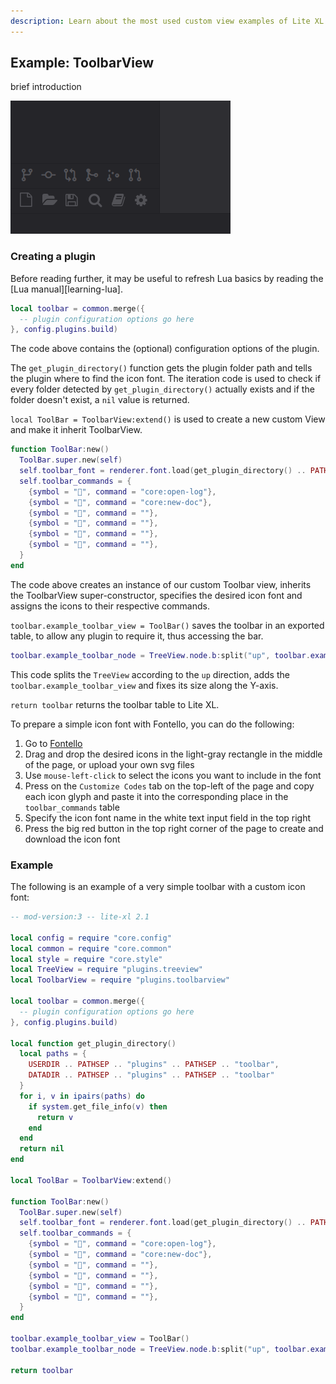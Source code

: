 ```yaml
---
description: Learn about the most used custom view examples of Lite XL.
---
```


## Example: ToolbarView

brief introduction

![Screenshot of a ToolBarView example][screenshot-toolbarview]

### Creating a plugin

Before reading further, it may be useful to refresh Lua basics by reading the [Lua manual][learning-lua].

```lua
local toolbar = common.merge({
  -- plugin configuration options go here
}, config.plugins.build)
```

The code above contains the (optional) configuration options of the plugin.

The `get_plugin_directory()` function gets the plugin folder path and tells the 
plugin where to find the icon font.
The iteration code is used to check if every folder detected by `get_plugin_directory()` 
actually exists and if the folder doesn't exist, a `nil` value is returned.

`local ToolBar = ToolbarView:extend()` is used to create a new custom View and make it 
inherit ToolbarView.

```lua
function ToolBar:new()
  ToolBar.super.new(self)
  self.toolbar_font = renderer.font.load(get_plugin_directory() .. PATHSEP .. "toolbar.ttf", style.icon_big_font:get_size())
  self.toolbar_commands = {
    {symbol = "", command = "core:open-log"},
    {symbol = "", command = "core:new-doc"},
    {symbol = "", command = ""},
    {symbol = "", command = ""},
    {symbol = "", command = ""},
    {symbol = "", command = ""},
  }
end
```

The code above creates an instance of our custom Toolbar view, inherits the ToolbarView super-constructor, 
specifies the desired icon font and assigns the icons to their respective commands.

`toolbar.example_toolbar_view = ToolBar()` saves the toolbar in an exported table, to allow any plugin to require it, thus accessing the bar.

```lua
toolbar.example_toolbar_node = TreeView.node.b:split("up", toolbar.example_toolbar_view, {y = true})
```

This code splits the `TreeView` according to the `up` direction, adds the `toolbar.example_toolbar_view` and fixes its size along the Y-axis.

`return toolbar` returns the toolbar table to Lite XL.

To prepare a simple icon font with Fontello, you can do the following:

1. Go to [Fontello](https://fontello.com/)
2. Drag and drop the desired icons in the light-gray rectangle in the middle of the page, or 
upload your own svg files
3. Use `mouse-left-click` to select the icons you want to include in the font
4. Press on the `Customize Codes` tab on the top-left of the page and copy each icon glyph and 
paste it into the corresponding place in the `toolbar_commands` table
5. Specify the icon font name in the white text input field in the top right
6. Press the big red button in the top right corner of the page to create and download the icon font

### Example

The following is an example of a very simple toolbar with a custom icon font:
```lua
-- mod-version:3 -- lite-xl 2.1

local config = require "core.config"
local common = require "core.common"
local style = require "core.style"
local TreeView = require "plugins.treeview"
local ToolbarView = require "plugins.toolbarview"

local toolbar = common.merge({
  -- plugin configuration options go here
}, config.plugins.build)

local function get_plugin_directory()
  local paths = {
    USERDIR .. PATHSEP .. "plugins" .. PATHSEP .. "toolbar",
    DATADIR .. PATHSEP .. "plugins" .. PATHSEP .. "toolbar"
  }
  for i, v in ipairs(paths) do
    if system.get_file_info(v) then
      return v
    end
  end
  return nil
end

local ToolBar = ToolbarView:extend()

function ToolBar:new()
  ToolBar.super.new(self)
  self.toolbar_font = renderer.font.load(get_plugin_directory() .. PATHSEP .. "toolbar.ttf", style.icon_big_font:get_size())
  self.toolbar_commands = {
    {symbol = "", command = "core:open-log"},
    {symbol = "", command = "core:new-doc"},
    {symbol = "", command = ""},
    {symbol = "", command = ""},
    {symbol = "", command = ""},
    {symbol = "", command = ""},
  }
end

toolbar.example_toolbar_view = ToolBar()
toolbar.example_toolbar_node = TreeView.node.b:split("up", toolbar.example_toolbar_view, {y = true})

return toolbar
```

[screenshot-toolbarview]: ../assets/screenshots/views/toolbarview.png
